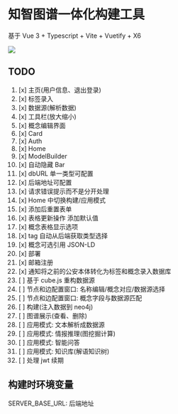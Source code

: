 # 知智图谱一体化构建工具

基于 Vue 3 + Typescript + Vite + Vuetify + X6

![](https://s3.bmp.ovh/imgs/2021/12/b58bc4844d93bc9d.png)

## TODO

1. [x] 主页(用户信息、退出登录)
2. [x] 标签录入
3. [x] 数据源(解析数据)
4. [x] 工具栏(放大缩小)
5. [x] 概念编辑界面
6. [x] Card
7. [x] Auth
8. [x] Home
9. [x] ModelBuilder
10. [x] 自动隐藏 Bar
11. [x] dbURL 单一类型可配置
12. [x] 后端地址可配置
13. [x] 请求错误提示而不是分开处理
14. [x] Home 中切换构建/应用模式
15. [x] 添加后重置表单
16. [x] 表格更新操作 添加默认值
17. [x] 概念表格显示选项
18. [x] tag 自动从后端获取类型选择
19. [x] 概念可选引用 JSON-LD
20. [x] 部署
21. [x] 邮箱注册
22. [x] 通知将之前的公安本体转化为标签和概念录入数据库
23. [ ] 基于 cube.js 重构数据源
24. [ ] 节点和边配置窗口: 名称编辑/概念对应/数据源选择
25. [ ] 节点和边配置窗口: 概念字段与数据源匹配
26. [ ] 构建(注入数据到 neo4j)
27. [ ] 图谱展示(查看、删除)
28. [ ] 应用模式: 文本解析成数据源
29. [ ] 应用模式: 情报推理(图挖掘计算)
30. [ ] 应用模式: 智能问答
31. [ ] 应用模式: 知识库(解语知识树)
32. [ ] 处理 jwt 续期

## 构建时环境变量

SERVER_BASE_URL: 后端地址
